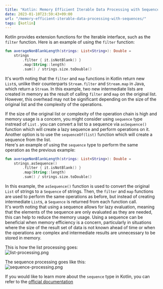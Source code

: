 ```yaml
---
title: "Kotlin: Memory Efficient Iterable Data Processing with Sequences"
date: 2023-01-10T23:59:43+09:00
url: "/memory-efficient-iterable-data-processing-with-sequences/"
tags: [kotlin]
---
```


Kotlin provides extension functions for the Iterable interface, such as the `filter` function. Here is an example of using the `filter` function:

```kotlin
fun averageNonBlankLength(strings: List<String>): Double =
    strings
        .filter { it.isNotBlank() }
        .map(String::length)
        .sum() / strings.size.toDouble()
```

It's worth noting that the `filter` and `map` functions in Kotlin return new `List`s, unlike their counterparts `Stream.filter` and `Stream.map` in Java, which return a `Stream`. In this example, two new intermediate lists are created in memory as the result of calling `filter`  and `map`  on the original list. However, this overhead may not be significant depending on the size of the original list and the complexity of the operations.

If the size of the original list or complexity of the operation chain is high and memory usage is a concern, you might consider using `sequence`  type instread of `List` . you can convert a list to a sequence via `asSequence()`  function which will create a lazy sequence and perform operations on it. Another option is to use the `sequenceOf(list)`  function which will create a sequence from the list.   
Here's an example of using the `sequence`  type to perform the same operation as the previous example:

```kotlin
fun averageNonBlankLength(strings: List<String>): Double =
    strings.asSequence()
        .filter { it.isNotBlank() }
        .map(String::length)
        .sum() / strings.size.toDouble()
```

In this example, the `asSequence()`  function is used to convert the original `List`  of strings to a `Sequence`  of strings. Then, the `filter`  and `map`  functions are used to perform the same operations as before, but instead of creating intermediate `List`s, a `Sequence`  is returned from each function call.   
It's worth noting that using a sequence allows for lazy evaluation, meaning that the elements of the sequence are only evaluated as they are needed, this can help to reduce the memory usage. Using a sequence can be beneficial when memory efficiency is a concern, particularly in
situations where the size of the result set of data is not known ahead of time or when the operations are complex and intermediate results are unnecessary to be stored in memory.

This is how the list processing goes:   
![list-processing.png](https://kotlinlang.org/docs/images/list-processing.png)

The sequence processing goes like this:   
![sequence-processing.png](https://kotlinlang.org/docs/images/sequence-processing.png)

If you would like to learn more about the `sequence` type in Kotlin, you can refer to the [official documentation](https://kotlinlang.org/docs/sequences.html)   
   

